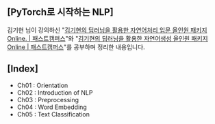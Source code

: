 ## [PyTorch로 시작하는 NLP]

김기현 님이 강의하신 "[김기현의 딥러닝을 활용한 자연어처리 입문 올인원 패키지 Online. | 패스트캠퍼스](https://www.fastcampus.co.kr/data_online_dpnlp)"와 
"[김기현의 딥러닝을 활용한 자연어생성 올인원 패키지 Online | 패스트캠퍼스](https://www.fastcampus.co.kr/data_online_dpnlg)"를 공부하며 정리한 내용입니다.



## [Index]

- Ch01 : Orientation
- Ch02 : Introduction of NLP
- Ch03 : Preprocessing
- Ch04 : Word Embedding
- Ch05 : Text Classification
